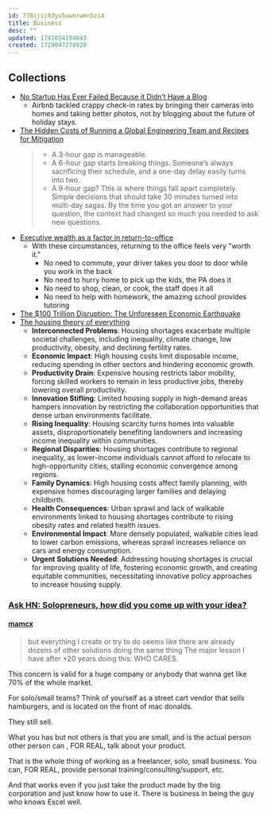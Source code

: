 ```yaml
---
id: 778ijii93yu5uwnrwmn5zi4
title: Business
desc: ""
updated: 1741054194843
created: 1729047278920
---
```


## Collections

- [No Startup Has Ever Failed Because it Didn’t Have a Blog](https://hackernoon.com/no-startup-has-ever-failed-because-it-didnt-have-a-blog)
  - Airbnb tackled crappy check-in rates by bringing their cameras into homes and taking better photos, not by blogging about the future of holiday stays.
- [The Hidden Costs of Running a Global Engineering Team and Recipes for Mitigation](https://michaelbensoussan.com/posts/challenges-of-global-engineering-teams/)
  > - A 3-hour gap is manageable.
  > - A 6-hour gap starts breaking things. Someone’s always sacrificing their schedule, and a one-day delay easily turns into two.
  > - A 9-hour gap? This is where things fall apart completely. Simple decisions that should take 30 minutes turned into multi-day sagas. By the time you got an answer to your question, the context had changed so much you needed to ask new questions.
- [Executive wealth as a factor in return-to-office](https://x.com/EthanEvansVP/status/1895845734177452369)
  - With these circumstances, returning to the office feels very "worth it."
    - No need to commute, your driver takes you door to door while you work in the back
    - No need to hurry home to pick up the kids, the PA does it
    - No need to shop, clean, or cook, the staff does it all
    - No need to help with homework, the amazing school provides tutoring
- [The $100 Trillion Disruption: The Unforeseen Economic Earthquake](https://wildfirelabs.substack.com/p/the-100-trillion-disruption-the-unforeseen)
- [The housing theory of everything](https://worksinprogress.co/issue/the-housing-theory-of-everything/)
  - **Interconnected Problems**: Housing shortages exacerbate multiple societal challenges, including inequality, climate change, low productivity, obesity, and declining fertility rates.
  - **Economic Impact**: High housing costs limit disposable income, reducing spending in other sectors and hindering economic growth.
  - **Productivity Drain**: Expensive housing restricts labor mobility, forcing skilled workers to remain in less productive jobs, thereby lowering overall productivity.
  - **Innovation Stifling**: Limited housing supply in high-demand areas hampers innovation by restricting the collaboration opportunities that dense urban environments facilitate.
  - **Rising Inequality**: Housing scarcity turns homes into valuable assets, disproportionately benefiting landowners and increasing income inequality within communities.
  - **Regional Disparities**: Housing shortages contribute to regional inequality, as lower-income individuals cannot afford to relocate to high-opportunity cities, stalling economic convergence among regions.
  - **Family Dynamics**: High housing costs affect family planning, with expensive homes discouraging larger families and delaying childbirth.
  - **Health Consequences**: Urban sprawl and lack of walkable environments linked to housing shortages contribute to rising obesity rates and related health issues.
  - **Environmental Impact**: More densely populated, walkable cities lead to lower carbon emissions, whereas sprawl increases reliance on cars and energy consumption.
  - **Urgent Solutions Needed**: Addressing housing shortages is crucial for improving quality of life, fostering economic growth, and creating equitable communities, necessitating innovative policy approaches to increase housing supply.

### [Ask HN: Solopreneurs, how did you come up with your idea?](https://news.ycombinator.com/item?id=41837607)

#### [mamcx](https://news.ycombinator.com/item?id=41839886)

> but everything I create or try to do seems like there are already dozens of other solutions doing the same thing
> The major lesson I have after +20 years doing this: WHO CARES.

This concern is valid for a huge company or anybody that wanna get like 70% of the whole market.

For solo/small teams? Think of yourself as a street cart vendor that sells hamburgers, and is located on the front of mac donalds.

They still sell.

What you has but not others is that you are small, and is the actual person other person can , FOR REAL, talk about your product.

That is the whole thing of working as a freelancer, solo, small business. You can, FOR REAL, provide personal training/consulting/support, etc.

And that works even if you just take the product made by the big corporation and just know how to use it. There is business in being the guy who knows Excel well.
